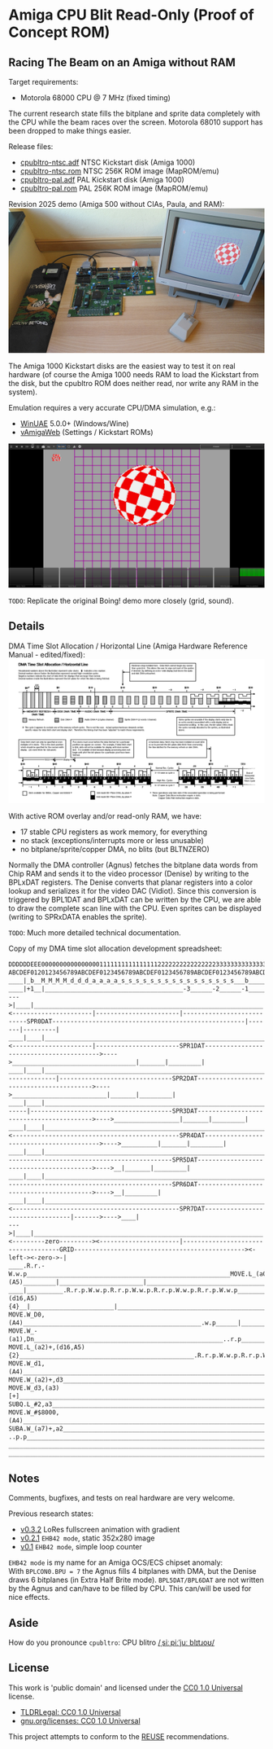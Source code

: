 Amiga CPU Blit Read-Only (Proof of Concept ROM)
===============================================

Racing The Beam on an Amiga without RAM
---------------------------------------

Target requirements:  
  - Motorola 68000 CPU @ 7 MHz (fixed timing)

The current research state fills the bitplane and sprite data
completely with the CPU while the beam races over the screen.
Motorola 68010 support has been dropped to make things easier.

Release files:  
  - [cpubltro-ntsc.adf](cpubltro-ntsc.adf) NTSC Kickstart disk (Amiga 1000)
  - [cpubltro-ntsc.rom](cpubltro-ntsc.rom) NTSC 256K ROM image (MapROM/emu)
  - [cpubltro-pal.adf](cpubltro-pal.adf) PAL Kickstart disk (Amiga 1000)
  - [cpubltro-pal.rom](cpubltro-pal.rom) PAL 256K ROM image (MapROM/emu)

Revision 2025 demo (Amiga 500 without CIAs, Paula, and RAM):  
![Revision 2025 demo board](README.jpg)

The Amiga 1000 Kickstart disks are the easiest way to test it on real hardware
(of course the Amiga 1000 needs RAM to load the Kickstart from the disk,
but the cpubltro ROM does neither read, nor write any RAM in the system).

Emulation requires a very accurate CPU/DMA simulation, e.g.:  
  - [WinUAE](https://www.winuae.net/download/) 5.0.0+ (Windows/Wine)
  - [vAmigaWeb](https://vamigaweb.github.io/) (Settings / Kickstart ROMs)

![vAmigaWeb with activity monitor](images/doc/vamigaweb.jpg)

`TODO`: Replicate the original Boing! demo more closely (grid, sound).


Details
-------

DMA Time Slot Allocation / Horizontal Line
(Amiga Hardware Reference Manual - edited/fixed):  
![DMA Time Slot Allocation / Horizontal Line](dmasloth.png)

With active ROM overlay and/or read-only RAM, we have:  
  - 17 stable CPU registers as work memory, for everything
  - no stack (exceptions/interrupts more or less unusable)
  - no bitplane/sprite/copper DMA, no blits (but BLTNZERO)

Normally the DMA controller (Agnus) fetches the bitplane data words
from Chip RAM and sends it to the video processor (Denise) by writing
to the BPLxDAT registers. The Denise converts that planar registers into
a color lookup and serializes it for the video DAC (Vidiot).
Since this conversion is triggered by BPL1DAT and BPLxDAT can be written
by the CPU, we are able to draw the complete scan line with the CPU.
Even sprites can be displayed (writing to SPRxDATA enables the sprite).

`TODO`: Much more detailed technical documentation.

Copy of my DMA time slot allocation development spreadsheet:  
```
DDDDDDEEE0000000000000000111111111111111122222222222222223333333333333333444444444444444455555555555555556666666666666666777777777777777788888888888888889999999999999999AAAAAAAAAAAAAAAABBBBBBBBBBBBBBBBCCCCCCCCCCCCCCCCDDDDDDDDDD|
ABCDEF0120123456789ABCDEF0123456789ABCDEF0123456789ABCDEF0123456789ABCDEF0123456789ABCDEF0123456789ABCDEF0123456789ABCDEF0123456789ABCDEF0123456789ABCDEF0123456789ABCDEF0123456789ABCDEF0123456789ABCDEF0123456789ABCDEF0123456789|
____|_b__M_M_M_M_d_d_d_a_a_a_a_s_s_s_s_s_s_s_s_s_s_s_s_s_s_s_s___b_______b_______b_______b_______b_______b_______b_______b_______b_______b_______b_______b_______b_______b_______b_______b_______b_______b_______b_______b_______b_|
____|+1__|______________________________________-3______-2______-1_______1_______2_______3_______4_______5_______6_______7_______8_______9______10______11______12______13______14______15______16______17______18______19______20_|
--->|____|_______________________________________________________________|<----------------------|-----------------------|---------------------------SPR0DAT-----------------------------------------------------|-------|---------|
____|____|_______________________________________________________________|<----------------------|-----------------------SPR1DAT----------------------------------------->---->__________________________________|_______|_________|
____|____|_______________________________________________________________|________<--------------|-------------------------------SPR2DAT----------------------------------------->---->__________________________|_______|_________|
____|____|_______________________________________________________________|________________<------|---------------------------------------SPR3DAT----------------------------------------->---->__________________|_______|_________|
____|____|_______________________________________________________________|_______________________|<----------------------------------------------SPR4DAT----------------------------------------->---->__________|_______|_________|
____|____|_______________________________________________________________|_______________________|________<----------------------------------------------SPR5DAT----------------------------------------->---->__|_______|_________|
____|____|_______________________________________________________________|_______________________|________________<----------------------------------------------SPR6DAT----------------------------------------->---->__|_________|
____|____|_______________________________________________________________|_______________________|_______________________|<----------------------------------------------SPR7DAT---------------------------------|------->---->____|
--->|____|_______________________________________________________________|<---------zero---------><----------------------|------------------------------------GRID-----------------------------------------------><-left-><-zero->-|
____.R.r.-W.w.p________________________________________________________MOVE.L_(a0)+,(A5)_________|_______________________|_______________________________________________________________________________________|_______|_________|
____|__________.R.r.p.W.w.p.R.r.p.W.w.p.R.r.p.W.w.p.R.r.p.W.w.p________MOVE.L_(a2)+,(d16,A5){4}__|_______________________|_______________________________________________________________________________________|_______|_________|
MOVE.W_D0,(A4)_________________________________________________.w.p______|_______________________|_______________________|_______________________________________________________________________________________|_______|_________|
MOVE.W_-(a1),Dn____________________________________________________..r.p_________________________|________________________\______________________________________________________________________________________|_______|_________|
MOVE.L_(a2)+,(d16,A5){2}________________________________________________.R.r.p.W.w.p.R.r.p.W.w.p_|_________________________\_____________________________________________________________________________________|_______|_________|
MOVE.W_d1,(A4)__________________________________________________________________________________.w.p____.w.p____.w.p____.w.p\___.w.p____.w.p####.w.p####.w.p####.w.p####.w.p####.w.p####.w.p####.w.p####.w.p##___|_______|_________|
MOVE.W_(a2)+,d3_____________________________________________________________________________________.r.p____________.r.p_____\___________________________________________________________________________________|_______|_________|
MOVE.W_d3,(a3)[+]___________________________________________________________________________________________.w.p____________.w.p_________________________________________________________________________________|_______|_________|
SUBQ.L_#2,a3________________________________________________________________________________________________________________________.p.._________________________________________________________________________|_______|_________|
MOVE.W_#$8000,(A4)____________________________________________________________________________________________________________________________________________________________________________________________.p.w.p#########______|
SUBA.W_(a7)+,a2______________________________________________________________________________________________________________________________________________________________________________________________________________.r.p..|
..p.p__________________________________________________________________DBF_d7______________________________________________________________________________________________________________________________________________________|
___________________________________________________________________________________________________________________________________________________________________________________________________________________________________|
___________________________________________________________________________________________________________________________________________________________________________________________________________________________________|
```


Notes
-----

Comments, bugfixes, and tests on real hardware are very welcome.

Previous research states:  
  - [v0.3.2](https://github.com/nicodex/amiga-ocs-cpubltro/tree/v0.3.2)
    LoRes fullscreen animation with gradient
  - [v0.2.1](https://github.com/nicodex/amiga-ocs-cpubltro/tree/v0.2.1)
    `EHB42 mode`, static 352x280 image
  - [v0.1](https://github.com/nicodex/amiga-ocs-cpubltro/tree/v0.1)
    `EHB42 mode`, simple loop counter

`EHB42 mode` is my name for an Amiga OCS/ECS chipset anomaly:  
With `BPLCON0.BPU = 7` the Agnus fills 4 bitplanes with DMA,
but the Denise draws 6 bitplanes (in Extra Half Brite mode).
`BPL5DAT/BPL6DAT` are not written by the Agnus and can/have
to be filled by CPU. This can/will be used for nice effects.


Aside
-----

How do you pronounce `cpubltro`: CPU blitro [/ˌsiːˌpiːˈjuː blɪtɹoʊ/](https://itinerarium.github.io/phoneme-synthesis/?w=%2F%CB%8Csi%CB%90%CB%8Cpi%CB%90%CB%88ju%CB%90%20bl%C9%AAt%C9%B9o%CA%8A%2F)


License
-------

This work is 'public domain' and licensed under the [CC0 1.0 Universal](LICENSES/CC0-1.0.txt) license.

- [TLDRLegal: CC0 1.0 Universal](https://www.tldrlegal.com/license/creative-commons-cc0-1-0-universal)
- [gnu.org/licenses: CC0 1.0 Universal](https://www.gnu.org/licenses/license-list.html#CC0)

This project attempts to conform to the [REUSE](https://reuse.software/) recommendations.



